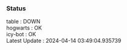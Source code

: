 ### Status


table : DOWN  
hogwarts : OK  
icy-bot : OK  
Latest Update : 2024-04-14 03:49:04.935739
